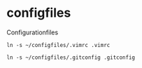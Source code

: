 # configfiles
Configurationfiles 
```
ln -s ~/configfiles/.vimrc .vimrc

ln -s ~/configfiles/.gitconfig .gitconfig
```
